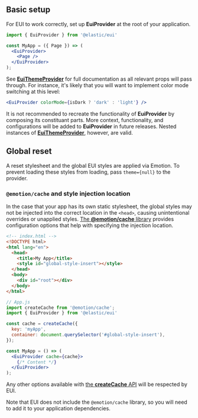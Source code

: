 ## Basic setup

For EUI to work correctly, set up **EuiProvider** at the root of your application.

```jsx
import { EuiProvider } from '@elastic/eui'

const MyApp = ({ Page }) => (
  <EuiProvider>
    <Page />
  </EuiProvider>
);
```

See [**EuiThemeProvider**](/#/theming/theme-provider) for full documentation as all relevant props will pass through. For instance, it's likely that you will want to implement color mode switching at this level:

```jsx
<EuiProvider colorMode={isDark ? 'dark' : 'light'} />
```

It is not recommended to recreate the functionality of **EuiProvider** by composing its constituant parts. More context, functionality, and configurations will be added to **EuiProvider** in future releases. Nested instances of [**EuiThemeProvider**](/#/theming/theme-provider), however, are valid.

## Global reset

A reset stylesheet and the global EUI styles are applied via Emotion. To prevent loading these styles from loading, pass `theme={null}` to the provider.

### `@emotion/cache` and style injection location

In the case that your app has its own static stylesheet, the global styles may not be injected into the correct location in the `<head>`, causing unintentional overrides or unapplied styles. [The **@emotion/cache** library](https://emotion.sh/docs/@emotion/cache) provides configuration options that help with specifying the injection location.

```html
<!-- index.html -->
<!DOCTYPE html>
<html lang="en">
  <head>
    <title>My App</title>
    <style id="global-style-insert"></style>
  </head>
  <body>
    <div id="root"></div>
  </body>
</html>
```

```jsx
// App.js
import createCache from '@emotion/cache';
import { EuiProvider } from '@elastic/eui'

const cache = createCache({
  key: 'myApp',
  container: document.querySelector('#global-style-insert'),
});

const MyApp = () => (
  <EuiProvider cache={cache}>
    {/* Content */}
  </EuiProvider>
);
```

Any other options available with [the **createCache** API](https://emotion.sh/docs/@emotion/cache#createcache) will be respected by EUI.

Note that EUI does not include the `@emotion/cache` library, so you will need to add it to your application dependencies.


